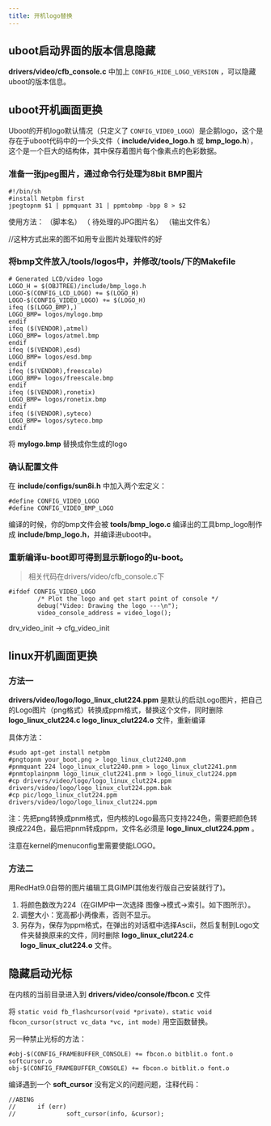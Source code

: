 ```yaml
---
title: 开机logo替换
---
```


## uboot启动界面的版本信息隐藏


**drivers/video/cfb_console.c** 中加上 `CONFIG_HIDE_LOGO_VERSION`
，可以隐藏uboot的版本信息。

## uboot开机画面更换

Uboot的开机logo默认情况（只定义了
`CONFIG_VIDEO_LOGO`）是企鹅logo，这个是存在于uboot代码中的一个头文件（
**include/video_logo.h** 或 **bmp_logo.h**），这个是一个巨大的结构体，其中保存着图片每个像素点的色彩数据。

### 准备一张jpeg图片，通过命令行处理为8bit BMP图片


```
#!/bin/sh
#install Netpbm first
jpegtopnm $1 | ppmquant 31 | ppmtobmp -bpp 8 > $2
```

使用方法： （脚本名） （ 待处理的JPG图片名） （输出文件名）

//这种方式出来的图不如用专业图片处理软件的好

### 将bmp文件放入/tools/logos中，并修改/tools/下的Makefile

```
# Generated LCD/video logo
LOGO_H = $(OBJTREE)/include/bmp_logo.h
LOGO-$(CONFIG_LCD_LOGO) += $(LOGO_H)
LOGO-$(CONFIG_VIDEO_LOGO) += $(LOGO_H)
ifeq ($(LOGO_BMP),)
LOGO_BMP= logos/mylogo.bmp
endif
ifeq ($(VENDOR),atmel)
LOGO_BMP= logos/atmel.bmp
endif
ifeq ($(VENDOR),esd)
LOGO_BMP= logos/esd.bmp
endif
ifeq ($(VENDOR),freescale)
LOGO_BMP= logos/freescale.bmp
endif
ifeq ($(VENDOR),ronetix)
LOGO_BMP= logos/ronetix.bmp
endif
ifeq ($(VENDOR),syteco)
LOGO_BMP= logos/syteco.bmp
endif
```

将 **mylogo.bmp** 替换成你生成的logo

### 确认配置文件


在 **include/configs/sun8i.h​** 中加入两个宏定义：

```
#define CONFIG_VIDEO_LOGO
#define CONFIG_VIDEO_BMP_LOGO
```

编译的时候，你的bmp文件会被 **tools/bmp_logo.c**
编译出的工具bmp_logo制作成 **include/bmp_logo.h**，并编译进uboot中。

### 重新编译u-boot即可得到显示新logo的u-boot。

> 相关代码在drivers/video/cfb_console.c下

```
#ifdef CONFIG_VIDEO_LOGO
        /* Plot the logo and get start point of console */
        debug("Video: Drawing the logo ---\n");
        video_console_address = video_logo();
```

drv_video_init -> cfg_video_init

## linux开机画面更换

### 方法一

**drivers/video/logo/logo_linux_clut224.ppm**
是默认的启动Logo图片，把自己的Logo图片（png格式）转换成ppm格式，替换这个文件，同时删除
**logo_linux_clut224.c logo_linux_clut224.o** 文件，重新编译

具体方法：

```
#sudo apt-get install netpbm
#pngtopnm your_boot.png > logo_linux_clut2240.pnm
#pnmquant 224 logo_linux_clut2240.pnm > logo_linux_clut2241.pnm
#pnmtoplainpnm logo_linux_clut2241.pnm > logo_linux_clut224.ppm
#cp drivers/video/logo/logo_linux_clut224.ppm drivers/video/logo/logo_linux_clut224.ppm.bak
#cp pic/logo_linux_clut224.ppm drivers/video/logo/logo_linux_clut224.ppm
```

注：先把png转换成pnm格式，但内核的Logo最高只支持224色，需要把颜色转换成224色，最后把pnm转成ppm，文件名必须是
**logo_linux_clut224.ppm** 。

注意在kernel的menuconfig里需要使能LOGO。

### 方法二


用RedHat9.0自带的图片编辑工具GIMP(其他发行版自己安装就行了)。

1.  将颜色数改为224（在GIMP中一次选择 图像-\>模式-\>索引。如下图所示）。
2.  调整大小：宽高都小两像素，否则不显示。
3.  另存为，保存为ppm格式，在弹出的对话框中选择Ascii，然后复制到Logo文件夹替换原来的文件，同时删除
    **logo_linux_clut224.c logo_linux_clut224.o** 文件。

## 隐藏启动光标

在内核的当前目录进入到 **drivers/video/console/fbcon.c** 文件

将 `static void fb_flashcursor(void *private)，static void fbcon_cursor(struct vc_data *vc, int mode)` 用空函数替换。

另一种禁止光标的方法：

```
#obj-$(CONFIG_FRAMEBUFFER_CONSOLE) += fbcon.o bitblit.o font.o softcursor.o
obj-$(CONFIG_FRAMEBUFFER_CONSOLE) += fbcon.o bitblit.o font.o
```

编译遇到一个 **soft_cursor** 没有定义的问题问题，注释代码：

```
//ABING
//      if (err)
//              soft_cursor(info, &cursor);
```
